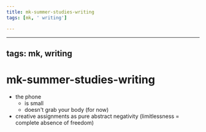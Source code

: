 ```yaml
---
title: mk-summer-studies-writing
tags: [mk, ' writing']

---
```


---
tags: mk, writing
---


# mk-summer-studies-writing


- the phone
    - is small
    - doesn't grab your body (for now)
- creative assignments as pure abstract negativity (limitlessness = complete absence of freedom)